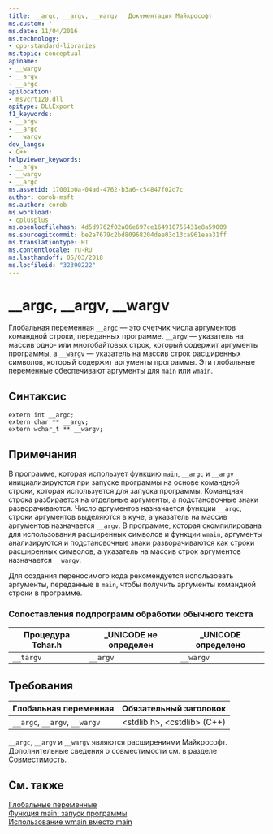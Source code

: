 ```yaml
---
title: __argc, __argv, __wargv | Документация Майкрософт
ms.custom: ''
ms.date: 11/04/2016
ms.technology:
- cpp-standard-libraries
ms.topic: conceptual
apiname:
- __wargv
- __argv
- __argc
apilocation:
- msvcrt120.dll
apitype: DLLExport
f1_keywords:
- __argv
- __argc
- __wargv
dev_langs:
- C++
helpviewer_keywords:
- __argv
- __wargv
- __argc
ms.assetid: 17001b0a-04ad-4762-b3a6-c54847f02d7c
author: corob-msft
ms.author: corob
ms.workload:
- cplusplus
ms.openlocfilehash: 4d5d9762f02a06e697ce164910755431e8a59009
ms.sourcegitcommit: be2a7679c2bd80968204dee03d13ca961eaa31ff
ms.translationtype: HT
ms.contentlocale: ru-RU
ms.lasthandoff: 05/03/2018
ms.locfileid: "32390222"
---
```

# <a name="argc-argv-wargv"></a>__argc, __argv, __wargv
Глобальная переменная `__argc` — это счетчик числа аргументов командной строки, переданных программе. `__argv` — указатель на массив одно- или многобайтовых строк, который содержит аргументы программы, а `__wargv` — указатель на массив строк расширенных символов, который содержит аргументы программы. Эти глобальные переменные обеспечивают аргументы для `main` или `wmain`.  
  
## <a name="syntax"></a>Синтаксис  
  
```  
extern int __argc;  
extern char ** __argv;  
extern wchar_t ** __wargv;  
```  
  
## <a name="remarks"></a>Примечания  
 В программе, которая использует функцию `main`, `__argc` и `__argv` инициализируются при запуске программы на основе командной строки, которая используется для запуска программы. Командная строка разбирается на отдельные аргументы, а подстановочные знаки разворачиваются. Число аргументов назначается функции `__argc`, строки аргументов выделяются в куче, а указатель на массив аргументов назначается `__argv`. В программе, которая скомпилирована для использования расширенных символов и функции `wmain`, аргументы анализируются и подстановочные знаки разворачиваются как строки расширенных символов, а указатель на массив строк аргументов назначается `__wargv`.  
  
 Для создания переносимого кода рекомендуется использовать аргументы, переданные в `main`, чтобы получить аргументы командной строки в программе.  
  
### <a name="generic-text-routine-mappings"></a>Сопоставления подпрограмм обработки обычного текста  
  
|Процедура Tchar.h|_UNICODE не определен|_UNICODE определено|  
|---------------------|---------------------------|-----------------------|  
|`__targv`|`__argv`|`__wargv`|  
  
## <a name="requirements"></a>Требования  
  
|Глобальная переменная|Обязательный заголовок|  
|---------------------|---------------------|  
|`__argc`, `__argv`, `__wargv`|\<stdlib.h>, \<cstdlib> (C++)|  
  
 `__argc`, `__argv` и `__wargv` являются расширениями Майкрософт. Дополнительные сведения о совместимости см. в разделе [Совместимость](../c-runtime-library/compatibility.md).  
  
## <a name="see-also"></a>См. также  
 [Глобальные переменные](../c-runtime-library/global-variables.md)   
 [Функция main: запуск программы](../cpp/main-program-startup.md)   
 [Использование wmain вместо main](../cpp/using-wmain-instead-of-main.md)